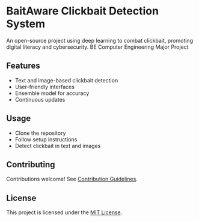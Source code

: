 # BaitAware Clickbait Detection System

An open-source project using deep learning to combat clickbait, promoting digital literacy and cybersecurity. BE Computer Engineering Major Project

## Features
- Text and image-based clickbait detection
- User-friendly interfaces
- Ensemble model for accuracy
- Continuous updates

## Usage
- Clone the repository
- Follow setup instructions
- Detect clickbait in text and images

## Contributing
Contributions welcome! See [Contribution Guidelines](CONTRIBUTING.md).

## License
This project is licensed under the [MIT License](LICENSE).
